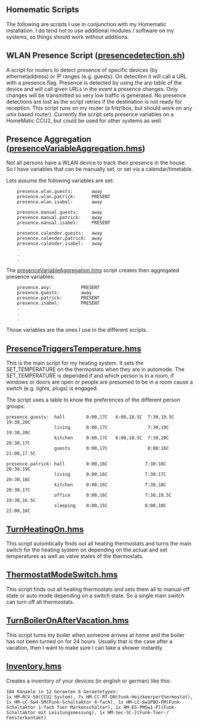 Homematic Scripts
-----------------

The following are scripts I use in conjunction with my Homematic installation. I do tend not to use additional modules / software on my systems, so things should work without additions.


WLAN Presence Script ([presencedetection.sh](presencedetection.sh))
------------------------

A script for routers to detect presence of specific devices (by ethernetaddress) or IP ranges (e.g. guests). On detection it will call a URL with a presence flag.
Presence is detected by using the arp table of the device and will call given URLs in the event a presence changes. Only changes will be transmitted so very low traffic is generated. No presence detections are lost as the script retries if the destination is not ready for reception.
This script runs on my router (a fritz!box, but should work on any unix based router).  Currently the script sets presence variables on a HomeMatic CCU2, but could be used for other systems as well.


Presence Aggregation ([presenceVariableAggregation.hms](presenceVariableAggregation.hms))
-------------------------------

Not all persons have a WLAN device to track their presence in the house. So I have variables that can be manually set, or set via a calendar/timetable.

Lets assume the following variables are set:
		
		presence.wlan.guests:		away
		presence.wlan.patrick:		PRESENT
		presence.wlan.isabel:		away
		
		presence.manual.guests:		away
		presence.manual.patrick:	away
		presence.manual.isabel:		PRESENT
	
		presence.calender.guests:	away
		presence.calender.patrick:	away
		presence.calender.isabel:	away
		.
		.
		.

The [presenceVariableAggregation.hms](presenceVariableAggregation.hms) script creates then aggregated presence variables:

		presence.any:			PRESENT			
		presence.guests:		away
		presence.patrick:		PRESENT
		presence.isabel:		PRESENT
		.
		.
		.

Those variables are the ones I use in the different scripts.



[PresenceTriggersTemperature.hms](PresenceTriggersTemperature.hms)
-------------------------------

This is the main script for my heating system. It sets the SET_TEMPERATURE on the thermostats when they are in automode. The SET_TEMPERATURE is depended if and which person is in a room, if windows or doors are open or people are presumed to be in a room cause a switch (e.g. lights, plugs) is engaged.

The script uses a table to know the preferences of the different person groups:

	presence.guests:  hall        0:00,17C   6:00,18.5C  7:30,19.5C  19:30,20C
					  living      0:00,17C               7:30,19C    19:30,20C
					  kitchen     0:00,17C   6:00,18.5C  7:30,20C    20:30,17C               
					  guests      0:00,17C               8:00:16C    21:00,17.5C             
	
	presence.patrick: hall        0:00,16C              7:30:18C    20:30,19C 
					  living      0:00,16C              7:30:17C    20:30,18C 
					  kitchen     0:00,16C              7:30,18C    20:30,17C               
					  office      0:00,16C              7:30,19.5C  19:30,16.5C             
					  sleeping    0:00,15C              8:00,10C    22:00,16C               
					  
 


[TurnHeatingOn.hms](TurnHeatingOn.hms)
-----------------------
This script automtically finds out all heating thermostats and turns the main switch for the heating system on depending on the actual and set temperatures as well as valve states of the thermostats.


[ThermostatModeSwitch.hms](ThermostatModeSwitch.hms)
-----------------------
This script finds out all heating thermostats and sets them all to manual off state or auto mode depending on a switch state. So a single main switch can turn off all thermostats.


[TurnBoilerOnAfterVacation.hms](TurnBoilerOnAfterVacation.hms)
-----------------------
This script turns my boiler when someone arrives at home and the boiler has not been turned on for 24 hours.
Usually that is the case after a vacation, then I want to make sure I can take a  shower instantly.


[Inventory.hms](Inventory.hms)
-------------
Creates a inventory of your devices (in english or german) like this:

	104 Kanaele in 12 Geraeten 6 Geraetetypen:
	1x HM-RCV-50(CCU2 System), 7x HM-CC-RT-DN(Funk-Heizkoerperthermostat), 1x HM-LC-Sw4-SM(Funk-Schaltaktor 4-fach), 1x HM-LC-Sw1PBU-FM(Funk-Schaltaktor 1-fach fuer Markenschalter), 1x HM-ES-PMSw1-Pl(Funk-Schaltaktor mit Leistungsmessung), 1x HM-Sec-SC-2(Funk-Tuer-/ Fensterkontakt)



